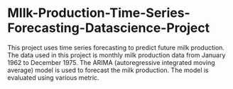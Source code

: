# MIlk-Production-Time-Series-Forecasting-Datascience-Project
This project uses time series forecasting to predict future milk production. The data used in this project is monthly milk production data from January 1962 to December 1975. The ARIMA (autoregressive integrated moving average) model is used to forecast the milk production. The model is evaluated using various metric.
